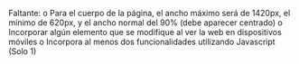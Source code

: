 Faltante:
	o Para el cuerpo de la página, el ancho máximo será de 1420px, el mínimo de 620px, y el ancho normal del 90% (debe aparecer centrado)
	o Incorporar algún elemento que se modifique al ver la web en dispositivos móviles
	o Incorpora al menos dos funcionalidades utilizando Javascript (Solo 1)